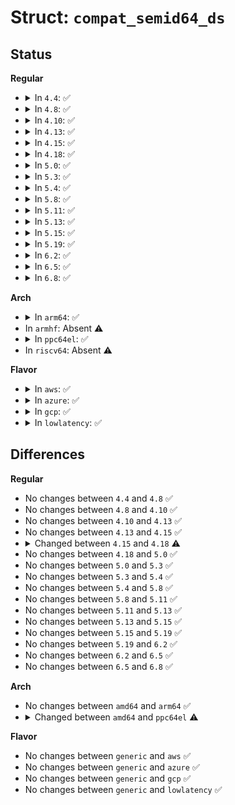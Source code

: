 # Struct: <code>compat_semid64_ds</code>

## Status
<b>Regular</b>
<ul>
<li>
<details>
<summary>In <code>4.4</code>: ✅</summary>

```c
struct compat_semid64_ds {
    struct compat_ipc64_perm sem_perm;
    compat_time_t sem_otime;
    compat_ulong_t __unused1;
    compat_time_t sem_ctime;
    compat_ulong_t __unused2;
    compat_ulong_t sem_nsems;
    compat_ulong_t __unused3;
    compat_ulong_t __unused4;
};
```
</details>
</li>
<li>
<details>
<summary>In <code>4.8</code>: ✅</summary>

```c
struct compat_semid64_ds {
    struct compat_ipc64_perm sem_perm;
    compat_time_t sem_otime;
    compat_ulong_t __unused1;
    compat_time_t sem_ctime;
    compat_ulong_t __unused2;
    compat_ulong_t sem_nsems;
    compat_ulong_t __unused3;
    compat_ulong_t __unused4;
};
```
</details>
</li>
<li>
<details>
<summary>In <code>4.10</code>: ✅</summary>

```c
struct compat_semid64_ds {
    struct compat_ipc64_perm sem_perm;
    compat_time_t sem_otime;
    compat_ulong_t __unused1;
    compat_time_t sem_ctime;
    compat_ulong_t __unused2;
    compat_ulong_t sem_nsems;
    compat_ulong_t __unused3;
    compat_ulong_t __unused4;
};
```
</details>
</li>
<li>
<details>
<summary>In <code>4.13</code>: ✅</summary>

```c
struct compat_semid64_ds {
    struct compat_ipc64_perm sem_perm;
    compat_time_t sem_otime;
    compat_ulong_t __unused1;
    compat_time_t sem_ctime;
    compat_ulong_t __unused2;
    compat_ulong_t sem_nsems;
    compat_ulong_t __unused3;
    compat_ulong_t __unused4;
};
```
</details>
</li>
<li>
<details>
<summary>In <code>4.15</code>: ✅</summary>

```c
struct compat_semid64_ds {
    struct compat_ipc64_perm sem_perm;
    compat_time_t sem_otime;
    compat_ulong_t __unused1;
    compat_time_t sem_ctime;
    compat_ulong_t __unused2;
    compat_ulong_t sem_nsems;
    compat_ulong_t __unused3;
    compat_ulong_t __unused4;
};
```
</details>
</li>
<li>
<details>
<summary>In <code>4.18</code>: ✅</summary>

```c
struct compat_semid64_ds {
    struct compat_ipc64_perm sem_perm;
    compat_ulong_t sem_otime;
    compat_ulong_t sem_otime_high;
    compat_ulong_t sem_ctime;
    compat_ulong_t sem_ctime_high;
    compat_ulong_t sem_nsems;
    compat_ulong_t __unused3;
    compat_ulong_t __unused4;
};
```
</details>
</li>
<li>
<details>
<summary>In <code>5.0</code>: ✅</summary>

```c
struct compat_semid64_ds {
    struct compat_ipc64_perm sem_perm;
    compat_ulong_t sem_otime;
    compat_ulong_t sem_otime_high;
    compat_ulong_t sem_ctime;
    compat_ulong_t sem_ctime_high;
    compat_ulong_t sem_nsems;
    compat_ulong_t __unused3;
    compat_ulong_t __unused4;
};
```
</details>
</li>
<li>
<details>
<summary>In <code>5.3</code>: ✅</summary>

```c
struct compat_semid64_ds {
    struct compat_ipc64_perm sem_perm;
    compat_ulong_t sem_otime;
    compat_ulong_t sem_otime_high;
    compat_ulong_t sem_ctime;
    compat_ulong_t sem_ctime_high;
    compat_ulong_t sem_nsems;
    compat_ulong_t __unused3;
    compat_ulong_t __unused4;
};
```
</details>
</li>
<li>
<details>
<summary>In <code>5.4</code>: ✅</summary>

```c
struct compat_semid64_ds {
    struct compat_ipc64_perm sem_perm;
    compat_ulong_t sem_otime;
    compat_ulong_t sem_otime_high;
    compat_ulong_t sem_ctime;
    compat_ulong_t sem_ctime_high;
    compat_ulong_t sem_nsems;
    compat_ulong_t __unused3;
    compat_ulong_t __unused4;
};
```
</details>
</li>
<li>
<details>
<summary>In <code>5.8</code>: ✅</summary>

```c
struct compat_semid64_ds {
    struct compat_ipc64_perm sem_perm;
    compat_ulong_t sem_otime;
    compat_ulong_t sem_otime_high;
    compat_ulong_t sem_ctime;
    compat_ulong_t sem_ctime_high;
    compat_ulong_t sem_nsems;
    compat_ulong_t __unused3;
    compat_ulong_t __unused4;
};
```
</details>
</li>
<li>
<details>
<summary>In <code>5.11</code>: ✅</summary>

```c
struct compat_semid64_ds {
    struct compat_ipc64_perm sem_perm;
    compat_ulong_t sem_otime;
    compat_ulong_t sem_otime_high;
    compat_ulong_t sem_ctime;
    compat_ulong_t sem_ctime_high;
    compat_ulong_t sem_nsems;
    compat_ulong_t __unused3;
    compat_ulong_t __unused4;
};
```
</details>
</li>
<li>
<details>
<summary>In <code>5.13</code>: ✅</summary>

```c
struct compat_semid64_ds {
    struct compat_ipc64_perm sem_perm;
    compat_ulong_t sem_otime;
    compat_ulong_t sem_otime_high;
    compat_ulong_t sem_ctime;
    compat_ulong_t sem_ctime_high;
    compat_ulong_t sem_nsems;
    compat_ulong_t __unused3;
    compat_ulong_t __unused4;
};
```
</details>
</li>
<li>
<details>
<summary>In <code>5.15</code>: ✅</summary>

```c
struct compat_semid64_ds {
    struct compat_ipc64_perm sem_perm;
    compat_ulong_t sem_otime;
    compat_ulong_t sem_otime_high;
    compat_ulong_t sem_ctime;
    compat_ulong_t sem_ctime_high;
    compat_ulong_t sem_nsems;
    compat_ulong_t __unused3;
    compat_ulong_t __unused4;
};
```
</details>
</li>
<li>
<details>
<summary>In <code>5.19</code>: ✅</summary>

```c
struct compat_semid64_ds {
    struct compat_ipc64_perm sem_perm;
    compat_ulong_t sem_otime;
    compat_ulong_t sem_otime_high;
    compat_ulong_t sem_ctime;
    compat_ulong_t sem_ctime_high;
    compat_ulong_t sem_nsems;
    compat_ulong_t __unused3;
    compat_ulong_t __unused4;
};
```
</details>
</li>
<li>
<details>
<summary>In <code>6.2</code>: ✅</summary>

```c
struct compat_semid64_ds {
    struct compat_ipc64_perm sem_perm;
    compat_ulong_t sem_otime;
    compat_ulong_t sem_otime_high;
    compat_ulong_t sem_ctime;
    compat_ulong_t sem_ctime_high;
    compat_ulong_t sem_nsems;
    compat_ulong_t __unused3;
    compat_ulong_t __unused4;
};
```
</details>
</li>
<li>
<details>
<summary>In <code>6.5</code>: ✅</summary>

```c
struct compat_semid64_ds {
    struct compat_ipc64_perm sem_perm;
    compat_ulong_t sem_otime;
    compat_ulong_t sem_otime_high;
    compat_ulong_t sem_ctime;
    compat_ulong_t sem_ctime_high;
    compat_ulong_t sem_nsems;
    compat_ulong_t __unused3;
    compat_ulong_t __unused4;
};
```
</details>
</li>
<li>
<details>
<summary>In <code>6.8</code>: ✅</summary>

```c
struct compat_semid64_ds {
    struct compat_ipc64_perm sem_perm;
    compat_ulong_t sem_otime;
    compat_ulong_t sem_otime_high;
    compat_ulong_t sem_ctime;
    compat_ulong_t sem_ctime_high;
    compat_ulong_t sem_nsems;
    compat_ulong_t __unused3;
    compat_ulong_t __unused4;
};
```
</details>
</li>
</ul>
<b>Arch</b>
<ul>
<li>
<details>
<summary>In <code>arm64</code>: ✅</summary>

```c
struct compat_semid64_ds {
    struct compat_ipc64_perm sem_perm;
    compat_ulong_t sem_otime;
    compat_ulong_t sem_otime_high;
    compat_ulong_t sem_ctime;
    compat_ulong_t sem_ctime_high;
    compat_ulong_t sem_nsems;
    compat_ulong_t __unused3;
    compat_ulong_t __unused4;
};
```
</details>
</li>
<li>
In <code>armhf</code>: Absent ⚠️
</li>
<li>
<details>
<summary>In <code>ppc64el</code>: ✅</summary>

```c
struct compat_semid64_ds {
    struct compat_ipc64_perm sem_perm;
    unsigned int sem_otime_high;
    unsigned int sem_otime;
    unsigned int sem_ctime_high;
    unsigned int sem_ctime;
    compat_ulong_t sem_nsems;
    compat_ulong_t __unused3;
    compat_ulong_t __unused4;
};
```
</details>
</li>
<li>
In <code>riscv64</code>: Absent ⚠️
</li>
</ul>
<b>Flavor</b>
<ul>
<li>
<details>
<summary>In <code>aws</code>: ✅</summary>

```c
struct compat_semid64_ds {
    struct compat_ipc64_perm sem_perm;
    compat_ulong_t sem_otime;
    compat_ulong_t sem_otime_high;
    compat_ulong_t sem_ctime;
    compat_ulong_t sem_ctime_high;
    compat_ulong_t sem_nsems;
    compat_ulong_t __unused3;
    compat_ulong_t __unused4;
};
```
</details>
</li>
<li>
<details>
<summary>In <code>azure</code>: ✅</summary>

```c
struct compat_semid64_ds {
    struct compat_ipc64_perm sem_perm;
    compat_ulong_t sem_otime;
    compat_ulong_t sem_otime_high;
    compat_ulong_t sem_ctime;
    compat_ulong_t sem_ctime_high;
    compat_ulong_t sem_nsems;
    compat_ulong_t __unused3;
    compat_ulong_t __unused4;
};
```
</details>
</li>
<li>
<details>
<summary>In <code>gcp</code>: ✅</summary>

```c
struct compat_semid64_ds {
    struct compat_ipc64_perm sem_perm;
    compat_ulong_t sem_otime;
    compat_ulong_t sem_otime_high;
    compat_ulong_t sem_ctime;
    compat_ulong_t sem_ctime_high;
    compat_ulong_t sem_nsems;
    compat_ulong_t __unused3;
    compat_ulong_t __unused4;
};
```
</details>
</li>
<li>
<details>
<summary>In <code>lowlatency</code>: ✅</summary>

```c
struct compat_semid64_ds {
    struct compat_ipc64_perm sem_perm;
    compat_ulong_t sem_otime;
    compat_ulong_t sem_otime_high;
    compat_ulong_t sem_ctime;
    compat_ulong_t sem_ctime_high;
    compat_ulong_t sem_nsems;
    compat_ulong_t __unused3;
    compat_ulong_t __unused4;
};
```
</details>
</li>
</ul>

## Differences
<b>Regular</b>
<ul>
<li>
No changes between <code>4.4</code> and <code>4.8</code> ✅
</li>
<li>
No changes between <code>4.8</code> and <code>4.10</code> ✅
</li>
<li>
No changes between <code>4.10</code> and <code>4.13</code> ✅
</li>
<li>
No changes between <code>4.13</code> and <code>4.15</code> ✅
</li>
<li>
<details>
<summary>Changed between <code>4.15</code> and <code>4.18</code> ⚠️</summary>
<ul>
<li>
<b>Field added. </b>
<code>compat_ulong_t sem_otime_high</code>
</li>
<li>
<b>Field added. </b>
<code>compat_ulong_t sem_ctime_high</code>
</li>
<li>
<b>Field removed. </b>
<code>compat_ulong_t __unused1</code>
</li>
<li>
<b>Field removed. </b>
<code>compat_ulong_t __unused2</code>
</li>
<li>
<b>Field type changed. </b>
<code>compat_time_t sem_otime</code> ➡️ <code>compat_ulong_t sem_otime</code>
</li>
<li>
<b>Field type changed. </b>
<code>compat_time_t sem_ctime</code> ➡️ <code>compat_ulong_t sem_ctime</code>
</li>
</ul>
</details>
</li>
<li>
No changes between <code>4.18</code> and <code>5.0</code> ✅
</li>
<li>
No changes between <code>5.0</code> and <code>5.3</code> ✅
</li>
<li>
No changes between <code>5.3</code> and <code>5.4</code> ✅
</li>
<li>
No changes between <code>5.4</code> and <code>5.8</code> ✅
</li>
<li>
No changes between <code>5.8</code> and <code>5.11</code> ✅
</li>
<li>
No changes between <code>5.11</code> and <code>5.13</code> ✅
</li>
<li>
No changes between <code>5.13</code> and <code>5.15</code> ✅
</li>
<li>
No changes between <code>5.15</code> and <code>5.19</code> ✅
</li>
<li>
No changes between <code>5.19</code> and <code>6.2</code> ✅
</li>
<li>
No changes between <code>6.2</code> and <code>6.5</code> ✅
</li>
<li>
No changes between <code>6.5</code> and <code>6.8</code> ✅
</li>
</ul>
<b>Arch</b>
<ul>
<li>
No changes between <code>amd64</code> and <code>arm64</code> ✅
</li>
<li>
<details>
<summary>Changed between <code>amd64</code> and <code>ppc64el</code> ⚠️</summary>
<ul>
<li>
<b>Field type changed. </b>
<code>compat_ulong_t sem_otime</code> ➡️ <code>unsigned int sem_otime</code>
</li>
<li>
<b>Field type changed. </b>
<code>compat_ulong_t sem_otime_high</code> ➡️ <code>unsigned int sem_otime_high</code>
</li>
<li>
<b>Field type changed. </b>
<code>compat_ulong_t sem_ctime</code> ➡️ <code>unsigned int sem_ctime</code>
</li>
<li>
<b>Field type changed. </b>
<code>compat_ulong_t sem_ctime_high</code> ➡️ <code>unsigned int sem_ctime_high</code>
</li>
</ul>
</details>
</li>
</ul>
<b>Flavor</b>
<ul>
<li>
No changes between <code>generic</code> and <code>aws</code> ✅
</li>
<li>
No changes between <code>generic</code> and <code>azure</code> ✅
</li>
<li>
No changes between <code>generic</code> and <code>gcp</code> ✅
</li>
<li>
No changes between <code>generic</code> and <code>lowlatency</code> ✅
</li>
</ul>
